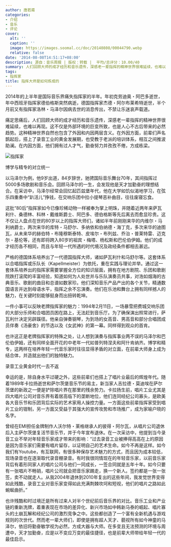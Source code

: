 ```yaml
---
author: 唐若甫
categories:
- 介绍
- 音乐
- 评论
cover:
  alt: ''
  caption: ''
  image: https://images.soomal.cc/doc/20140808/00044790.webp
  relative: false
date: '2014-08-08T14:51:17+08:00'
description: 源自：音乐周报 | 版权：转载 |  平均/总评分：10.00/40
summary: 人们回顾大师的成才经历和音乐遗传，深感老一辈指挥的精神世界很难延续，也难以再现。这不仅是外部环境的巨变所致，也是人心不古后带来的必然趋势。这种精神世界自然也包含了外因和内因两层含义。在外因方面，前辈们声名鹊起后，搭上了录音工业的黄金发展期，也受教于老派的培训体系，相互之间推波助澜……
tags:
- 指挥家
title: 指挥大师是如何炼成的
---
```


2014年的上半年是国际音乐界痛失指挥家的半年。年初克劳迪奥・阿巴多逝世，年中西班牙指挥家德伯格斯突然病逝，德国指挥家杰德・阿尔布莱希特逝世，半个月前又有指挥家洛林・马泽尔因病去世的消息传出，不禁让乐迷哀声载道。

痛定思痛后，人们回顾大师的成才经历和音乐遗传，深感老一辈指挥的精神世界很难延续，也难以再现。这不仅是外部环境的巨变所致，也是人心不古后带来的必然趋势。这种精神世界自然也包含了外因和内因两层含义。在外因方面，前辈们声名鹊起后，搭上了录音工业的黄金发展期，也受教于老派的培训体系，相互之间推波助澜。在内因方面，他们拥有过人才气，勤奋努力并孜孜不倦，方成栋梁。

![指挥家](https://images.soomal.cc/doc/20140808/00044790.webp)





博学与精专的对立统一

以马泽尔为例，他9岁出道，84岁辞世，驰骋国际音乐舞台70年，其间指挥过5000多场歌剧和音乐会。回顾马泽尔的一生，会发现他是天才加勤奋的理想结合。在采访中，马泽尔经常会回忆起匹兹堡年代，他在大学如饥似渴地学习，在弦乐四重奏中“趴活儿”挣钱，在交响乐团中拉小提琴恶补曲目，往往废寝忘食。

这批“80后”指挥家如今已像珍稀动物一样被奉为掌上明珠，并随着近两年来萨瓦利什、桑德林、科林・戴维斯爵士、阿巴多、德伯格斯等先后离去而愈显珍贵。这不仅让人盘点在世的80岁以上的指挥大师们，诸如半年前刚刚来华的内维尔・马利纳爵士，两次来华的库特・马舒尔、多纳依和伯纳德・海丁克，多次来华的迪图瓦，从未来华的赫伯特・布隆穆斯泰特、皮埃尔・布列兹、乔治・普莱特雷、迈克尔・基伦等，还有即将跨入80岁的祖宾・梅塔、杨松斯和巴伦伯伊姆。他们的成才经历各不相同，而且与年轻一代所遇的时代境况及政经条件都相去甚远。

严格的德国体系培养出了一代德国指挥大师，诸如萨瓦利什和马舒尔等。这套体系以合唱指挥或乐队长（Kapellmeister）为依托，重在实践与理论并举。通过这一套体系培养出的指挥家需要掌握全方位的知识层面，拥有在地方剧院、乐团和歌剧院跌打滚爬的丰富经验，知道如何为人处世并与乐队演奏员共事，对浩如烟海的古典音乐、歌剧的曲目和总谱如数家珍。他们深知音乐产品产出的各个关节，精通数国语言并达到母语水平，指挥之余不忘演奏。他们在乐池和舞台上拥有同样撼人的魅力，在关键时刻能够挺身而出扭转乾坤。

一件小事可以反映老牌指挥家的魅力：1994年2月11日，一场暴雪把费城交响乐团的大部分乐师和合唱团员困在路上，无法赶到音乐厅。为了确保演出照常进行，萨瓦利什决定另辟蹊径。他亲自弹奏钢琴，为到场的女高音、男高音和部分合唱团成员伴奏《汤豪舍》的节选以及《女武神》的第一幕。同样得到观众的首肯。

也许这正是老牌指挥家的特殊之处，让人想到演奏与指挥事业两不误的马泽尔和巴伦伯伊姆，还有同样全面开花的中老年一代如普列特涅夫和阿什肯纳齐。博学和精专，这两样在培养年轻一代音乐家时往往显得矛盾的对立面，在前辈大师身上成为结合体，并造就出他们的独特魅力。

录音工业黄金时代一去不返

幸运的是，除自身水平过硬之外，这些前辈们也搭上了唱片业最后的辉煌年代。随着1989年卡拉扬逝世和萨尔茨堡音乐节的易主，新当家人吉拉德・莫迪埃在萨尔茨堡的新政之一便是铲除唱片界在那里的残余势力。卡拉扬生前，唱片工业尤其是四大唱片公司对音乐界有着居高临下的垄断地位，他们连同经纪公司寡头，是欧美各大音乐节和乐团背后实际的艺术家用人操控力量。一方面这些前辈指挥家受到唱片工业的钳制，另一方面又受益于其强大的宣传攻势和市场推广，成为家喻户晓的名字。

曾经在EMI担任金牌制作人沃尔特・莱格继承人的彼得・阿尔瓦，从唱片公司退休后入主萨尔茨堡复活节音乐节，并于今年宣布退休。在一次采访中，他提到当今录音工业不举对年轻音乐家成才带来的影响：“过去录音工业被捧得高高在上的原因是因为音乐家们需要有唱片留存，以证明自己的艺术生命。如今不再是这样。如今我们有Youtube，有互联网，有很多种保存艺术魅力的方式，而且因为成本较低，现场录音也在逐渐取代录音棚录音。有时我很同情现在的年轻音乐家，以前音乐家背后有着形同家人的唱片公司与他们一同成长，一签合同就是五年十年。如今只要有一张唱片不畅销，唱片公司就会把音乐家踢走，换一个新人。签约都是一张一张签，卖不动就走人。从我2004年退休到2010年复出的这些年间，我发觉世界变得如此残酷，录音工业对音乐家变得如此充满荆棘坎坷和短视，他们的唱片之路如此蜿蜒曲折。”

也许残酷和时过境迁是所有过来人对半个世纪前后音乐界的对比。音乐工业和产业链的重新洗牌，着重表现在市场的差异化、新兴市场如中韩新马泰的崛起、唱片寡头的土崩瓦解和经纪公司的激烈竞争之中。这些都创造了一个富有全新机遇与游戏规则的次世代。然而老一辈大师们，即使是拥有超人天才、藐视所有如今神童的马泽尔，依旧将勤奋敏学视为必然，方成大器与大师。在多变且无法预测的环境与周遭中，天才加勤奋，应是以不变应万变的最佳捷径，也是前辈大师带给年轻一代的最佳启示。